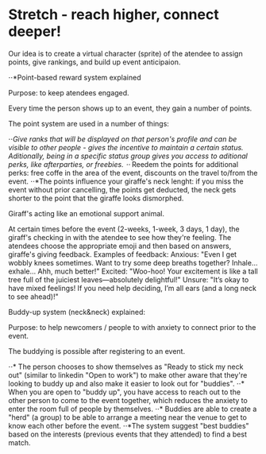 # Stretch - reach higher, connect deeper!
Our idea is to create a virtual character (sprite) of the atendee to assign points, give rankings, and build up event anticipaion.

⋅⋅*Point-based reward system explained

Purpose: to keep atendees engaged.

Every time the person shows up to an event, they gain a number of points.

The point system are used in a number of things:

⋅⋅*Give ranks that will be displayed on that person's profile and can be visible to other people - gives the incentive to maintain a certain status. Aditionally, being in a specific status group gives you access to aditional perks, like afterparties, or freebies.
⋅⋅* Reedem the points for additional perks: free coffe in the area of the event, discounts on the travel to/from the event.
⋅⋅*The points influence your giraffe's neck lenght: if you miss the event without prior cancelling, the points get deducted, the neck gets shorter to the point that the giraffe looks dismorphed. 

Giraff's acting like an emotional support animal. 

At certain times before the event (2-weeks, 1-week, 3 days, 1 day), the giraff's checking in with the atendee to see how they're feeling. The atendees choose the appropriate emoji and then based on answers, giraffe's giving feedback. 
Examples of feedback:
Anxious: "Even I get wobbly knees sometimes. Want to try some deep breaths together? Inhale… exhale… Ahh, much better!"
Excited: "Woo-hoo! Your excitement is like a tall tree full of the juiciest leaves—absolutely delightful!"
Unsure: "It’s okay to have mixed feelings! If you need help deciding, I’m all ears (and a long neck to see ahead)!"

Buddy-up system (neck&neck) explained:

Purpose: to help newcomers / people to with anxiety to connect prior to the event.

The buddying is possible after registering to an event.

⋅⋅* The person chooses to show themselves as "Ready to stick my neck out" (similar to linkedin "Open to work") to make other aware that they're looking to buddy up and also make it easier to look out for "buddies".
⋅⋅* When you are open to "buddy up", you have access to reach out to the other person to come to the event together, which reduces the anxiety to enter the room full of people by themselves.
⋅⋅* Buddies are able to create a "herd" (a group) to be able to arrange a meeting near the venue to get to know each other before the event.
⋅⋅*The system suggest "best buddies" based on the interests (previous events that they attended) to find a best match.
